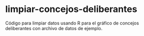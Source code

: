 # limpiar-concejos-deliberantes
Código para limpiar datos usando R para el gráfico de concejos deliberantes con archivo de datos de ejemplo.
